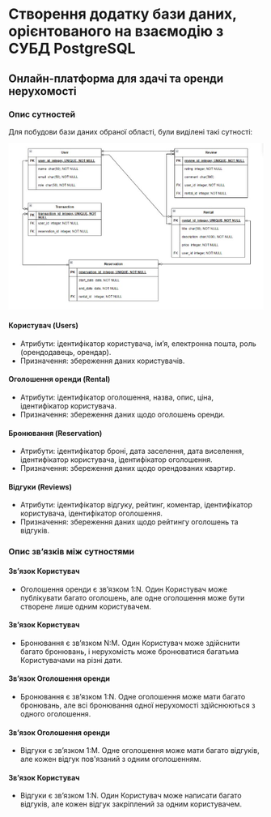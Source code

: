 # Створення додатку бази даних, орієнтованого на взаємодію з СУБД PostgreSQL

## Онлайн-платформа для здачі та оренди нерухомості

### Опис сутностей
Для побудови бази даних обраної області, були виділені такі сутності:

![schema](https://github.com/xa1vye3/Kuznetsov-Dmytro-Data-Bases/blob/main/rgr/schema.jpg)

#### Користувач (Users)
- Атрибути: ідентифікатор користувача, ім’я, електронна пошта, роль (орендодавець, орендар).
- Призначення: збереження даних користувачів.
#### Оголошення оренди (Rental)
- Атрибути: ідентифікатор оголошення, назва, опис, ціна, ідентифікатор користувача.
- Призначення: збереження даних щодо оголошень оренди.
#### Бронювання (Reservation)
- Атрибути: ідентифікатор броні, дата заселення, дата виселення, ідентифікатор користувача, ідентифікатор оголошення.
- Призначення: збереження даних щодо орендованих квартир.
#### Відгуки (Reviews)
- Атрибути: ідентифікатор відгуку, рейтинг, коментар, ідентифікатор користувача, ідентифікатор оголошення.
- Призначення: збереження даних щодо рейтингу оголошень та відгуків.

### Опис зв’язків між сутностями
#### Зв’язок Користувач 
- Оголошення оренди є зв’язком 1:N. Один Користувач  може публікувати багато оголошень, але одне оголошення може бути створене лише одним користувачем.
#### Зв’язок Користувач 
- Бронювання є зв’язком N:M. Один Користувач  може здійснити багато бронювань, і нерухомість може бронюватися багатьма Користувачами на різні дати.
#### Зв’язок Оголошення оренди 
- Бронювання є зв’язком 1:N. Одне оголошення може мати багато бронювань, але всі бронювання одної нерухомості здійснюються з одного оголошення.
#### Зв’язок Оголошення оренди 
- Відгуки є зв’язком 1:M. Одне оголошення може мати багато відгуків, але кожен відгук пов'язаний з одним оголошенням.
#### Зв’язок Користувач 
- Відгуки є зв’язком 1:N. Один Користувач може написати багато відгуків, але кожен відгук закріплений за одним користувачем.
